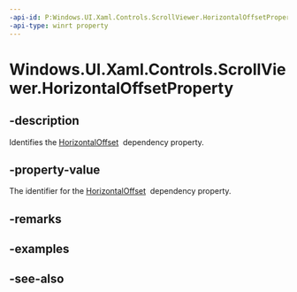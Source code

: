 ```yaml
---
-api-id: P:Windows.UI.Xaml.Controls.ScrollViewer.HorizontalOffsetProperty
-api-type: winrt property
---
```


<!-- Property syntax
public Windows.UI.Xaml.DependencyProperty HorizontalOffsetProperty { get; }
-->

# Windows.UI.Xaml.Controls.ScrollViewer.HorizontalOffsetProperty

## -description
Identifies the [HorizontalOffset](scrollviewer_horizontaloffset.md)  dependency property.



## -property-value
The identifier for the [HorizontalOffset](scrollviewer_horizontaloffset.md)  dependency property.

## -remarks

## -examples

## -see-also
